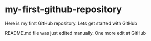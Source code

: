 # my-first-github-repository
Here is my first GitHub repository. Lets get started with GitHub

README.md file was just edited manually. One more edit at GitHub
